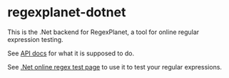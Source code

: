 # regexplanet-dotnet

This is the .Net backend for RegexPlanet, a tool for online regular expression testing.

See [API docs](http://www.regexplanet.com/support/api.html) for what it is supposed to do.

See [.Net online regex test page](http://www.regexplanet.com/advanced/dotnet/index.html) to use it to test your regular expressions.
